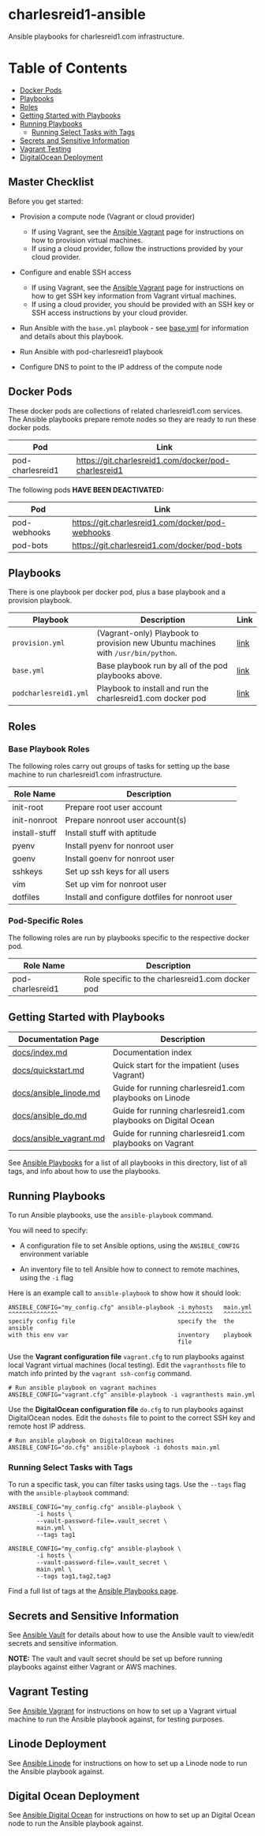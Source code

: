 # charlesreid1-ansible

Ansible playbooks for charlesreid1.com infrastructure.

Table of Contents
=================

* [Docker Pods](#docker-pods)
* [Playbooks](#playbooks)
* [Roles](#roles)
* [Getting Started with Playbooks](#getting-started-with-playbooks)
* [Running Playbooks](#running-playbooks)
    * [Running Select Tasks with Tags](#running-select-tasks-with-tags)
* [Secrets and Sensitive Information](#secrets-and-sensitive-information)
* [Vagrant Testing](#vagrant-testing)
* [DigitalOcean Deployment](#digitalocean-deployment)


## Master Checklist

Before you get started:

* Provision a compute node (Vagrant or cloud provider)
    * If using Vagrant, see the [Ansible Vagrant](ansible_vagrant.md) page for
      instructions on how to provision virtual machines.
    * If using a cloud provider, follow the instructions provided by your
      cloud provider.

* Configure and enable SSH access
    * If using Vagrant, see the [Ansible Vagrant](ansible_vagrant.md) page for
      instructions on how to get SSH key information from Vagrant virtual machines.
    * If using a cloud provider, you should be provided with an SSH key or
      SSH access instructions by your cloud provider.

* Run Ansible with the `base.yml` playbook - see [base\.yml](ansible_playbooks.md#baseyml-the-base-plays)
  for information and details about this playbook.

* Run Ansible with pod-charlesreid1 playbook

* Configure DNS to point to the IP address of the compute node


## Docker Pods

These docker pods are collections of related charlesreid1.com
services. The Ansible playbooks prepare remote nodes so they
are ready to run these docker pods.

| Pod              | Link                                                   |
|------------------|--------------------------------------------------------|
| pod-charlesreid1 | <https://git.charlesreid1.com/docker/pod-charlesreid1> |

The following pods **HAVE BEEN DEACTIVATED:**

| Pod              | Link                                                   |
|------------------|--------------------------------------------------------|
| pod-webhooks     | <https://git.charlesreid1.com/docker/pod-webhooks>     |
| pod-bots         | <https://git.charlesreid1.com/docker/pod-bots>         |


## Playbooks

There is one playbook per docker pod, plus a base playbook
and a provision playbook.

| Playbook               | Description                                                                                                          | Link           |
|------------------------|----------------------------------------------------------------------------------------------------------------------|----------------|
| `provision.yml`        | (Vagrant-only) Playbook to provision new Ubuntu machines with `/usr/bin/python`. | [link](ansible_playbooks.md#provisionyml-provision-your-remote-node) |
| `base.yml`             | Base playbook run by all of the pod playbooks above.                             | [link](ansible_playbooks.md#baseyml-the-base-plays) |
| `podcharlesreid1.yml`  | Playbook to install and run the charlesreid1.com docker pod                      | [link](https://git.charlesreid1.com/docker/pod-charlesreid1) |

## Roles


### Base Playbook Roles

The following roles carry out groups of tasks for setting up the base machine
to run charlesreid1.com infrastructure.

| Role Name             | Description                                               |
|-----------------------|-----------------------------------------------------------|
| init-root             | Prepare root user account                                 |
| init-nonroot          | Prepare nonroot user account(s)                           |
| install-stuff         | Install stuff with aptitude                               |
| pyenv                 | Install pyenv for nonroot user                            |
| goenv                 | Install goenv for nonroot user                            |
| sshkeys               | Set up ssh keys for all users                             |
| vim                   | Set up vim for nonroot user                               |
| dotfiles              | Install and configure dotfiles for nonroot user           |


### Pod-Specific Roles

The following roles are run by playbooks specific to the
respective docker pod.

| Role Name             | Description                                                  |
|-----------------------|--------------------------------------------------------------|
| pod-charlesreid1      | Role specific to the charlesreid1.com docker pod             |


## Getting Started with Playbooks

| Documentation Page                            | Description                                                     |
|-----------------------------------------------|-----------------------------------------------------------------|
| [docs/index.md](index.md)                     | Documentation index                                             |
| [docs/quickstart.md](quickstart.md)           | Quick start for the impatient (uses Vagrant)                    |
| [docs/ansible_linode.md](ansible_linode.md)   | Guide for running charlesreid1.com playbooks on Linode          |
| [docs/ansible_do.md](ansible_do.md)           | Guide for running charlesreid1.com playbooks on Digital Ocean   |
| [docs/ansible_vagrant.md](ansible_vagrant.md) | Guide for running charlesreid1.com playbooks on Vagrant         |

See [Ansible Playbooks](ansible_playbooks.md) for a list of all
playbooks in this directory, list of all tags,
and info about how to use the playbooks.


## Running Playbooks

To run Ansible playbooks, use the `ansible-playbook` command.

You will need to specify:

* A configuration file to set Ansible options, using the
  `ANSIBLE_CONFIG` environment variable

* An inventory file to tell Ansible how to connect to
  remote machines, using the `-i` flag 

Here is an example call to `ansible-playbook`
to show how it should look:

```plain
ANSIBLE_CONFIG="my_config.cfg" ansible-playbook -i myhosts   main.yml
^^^^^^^^^^^^^^                                  ^^^^^^^^^^   ^^^^^^^^
specify config file                             specify the  the ansible
with this env var                               inventory    playbook
                                                file
```

Use the **Vagrant configuration file** `vagrant.cfg` to run 
playbooks against local Vagrant virtual machines (local testing).
Edit the `vagranthosts` file to match info printed by the
`vagrant ssh-config` command.

```plain
# Run ansible playbook on vagrant machines
ANSIBLE_CONFIG="vagrant.cfg" ansible-playbook -i vagranthosts main.yml
```

Use the **DigitalOcean configuration file** `do.cfg` to run
playbooks against DigitalOcean nodes. Edit the `dohosts` file to point
to the correct SSH key and remote host IP address.

```plain
# Run ansible playbook on DigitalOcean machines
ANSIBLE_CONFIG="do.cfg" ansible-playbook -i dohosts main.yml
```

### Running Select Tasks with Tags

To run a specific task, you can filter tasks using tags.
Use the `--tags` flag with the `ansible-playbook` command:

```plain
ANSIBLE_CONFIG="my_config.cfg" ansible-playbook \
        -i hosts \
        --vault-password-file=.vault_secret \
        main.yml \
        --tags tag1
```

```
ANSIBLE_CONFIG="my_config.cfg" ansible-playbook \
        -i hosts \
        --vault-password-file=.vault_secret \
        main.yml \
        --tags tag1,tag2,tag3
```

Find a full list of tags at the [Ansible Playbooks page](ansible_playbooks.md).


## Secrets and Sensitive Information

See [Ansible Vault](ansible_vault.md) for details about how to use
the Ansible vault to view/edit secrets and sensitive information.

**NOTE:** The vault and vault secret should be set up before 
running playbooks against either Vagrant or AWS machines.


## Vagrant Testing

See [Ansible Vagrant](ansible_vagrant.md) for instructions 
on how to set up a Vagrant virtual machine to run the 
Ansible playbook against, for testing purposes.


## Linode Deployment

See [Ansible Linode](ansible_linode.md) for instructions on how to set up a Linode node
to run the Ansible playbook against.


## Digital Ocean Deployment

See [Ansible Digital Ocean](ansible_do.md) for instructions on how to set up an Digital Ocean
node to run the Ansible playbook against.

